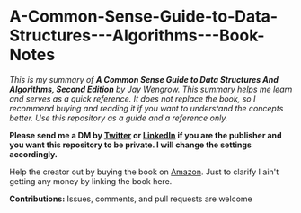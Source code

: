 # A-Common-Sense-Guide-to-Data-Structures---Algorithms---Book-Notes

*This is my summary of **A Common Sense Guide to Data Structures And Algorithms, Second Edition** by Jay Wengrow. This summary helps me learn and serves as a quick reference. It does not replace the book, so I recommend buying and reading it if you want to understand the concepts better. Use this repository as a guide and a reference only.*

**Please send me a DM by [Twitter](https://twitter.com/akuoko_konadu) or [LinkedIn](https://www.linkedin.com/in/konaduakwasiakuoko-codedkaa/) if you are the publisher and you want this repository to be private. I will change the settings accordingly.**

Help the creator out by buying the book on [Amazon](https://www.amazon.com/Common-Sense-Guide-Structures-Algorithms-Second/dp/1680507222). Just to clarify I ain't getting any money by linking the book here.

**Contributions:** Issues, comments, and pull requests are welcome
